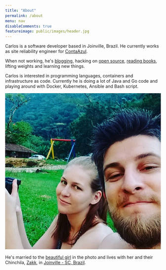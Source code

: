 ```yaml
---
title: "About"
permalink: /about
menu: nav
disableComments: true
featureimage: public/images/header.jpg
---
```


Carlos is a software developer based in Joinville, Brazil. He currently works
as site reliability engineer for [ContaAzul](http://contaazul.com).

When not working, he's [blogging](https://carlosbecker.com),
hacking on [open source](https://github.com/caarlos0),
[reading books](https://goodreads.com/caarlos0),
lifting weights and learning new things.

Carlos is interested in programming languages, containers and infrastructure as
code. Currently he is doing a lot of Java and Go code and playing around with
Docker, Kubernetes, Ansible and Bash script.

![me and my wife](/public/images/about.jpg)

He's married to the [beautiful girl](http://twitter.com/carinemeyer) in the
photo and lives with her and their Chinchila,
[Zakk](http://www.youtube.com/watch?v=YtWlIPGpxTc),
in [Joinville - SC, Brazil](http://goo.gl/maps/9tvI4).
